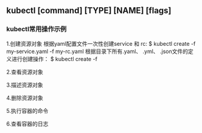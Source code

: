 ## kubectl  [command]  [TYPE]  [NAME]  [flags]

### kubectl常用操作示例
1.创建资源对象
根据yaml配置文件一次性创建service 和 rc:
$ kubectl create -f my-service.yaml -f my-rc.yaml
根据<directory>目录下所有.yaml、 .yml、 .json文件的定义进行创建操作：
$ kubectl create -f <directory>

2.查看资源对象

3.描述资源对象

4.删除资源对象

5.执行容器的命令

6.查看容器的日志



